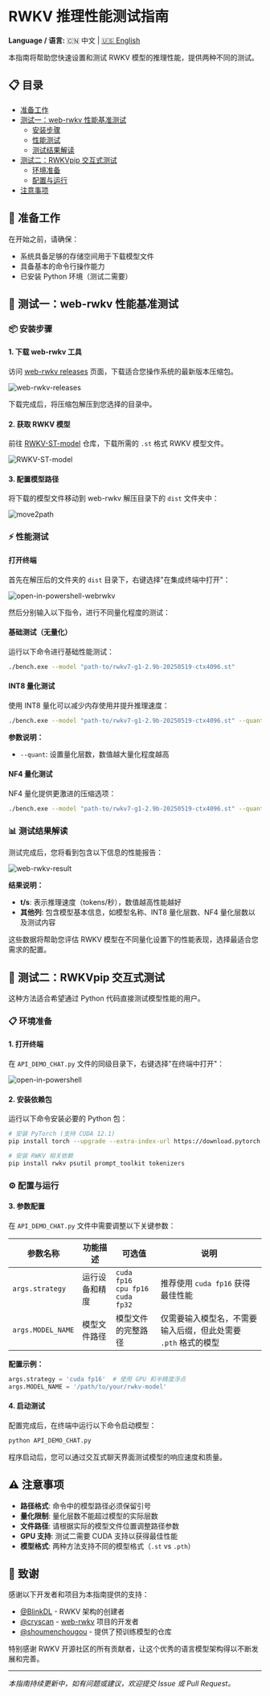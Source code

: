 # RWKV 推理性能测试指南

**Language / 语言:** 🇨🇳 中文 | [🇺🇸 English](./README_EN.md)

本指南将帮助您快速设置和测试 RWKV 模型的推理性能，提供两种不同的测试。

## 📋 目录

- [准备工作](#准备工作)
- [测试一：web-rwkv 性能基准测试](#🔧-测试一web-rwkv-性能基准测试)
  - [安装步骤](#📦-安装步骤)
  - [性能测试](#⚡-性能测试)
  - [测试结果解读](#📊-测试结果解读)
- [测试二：RWKVpip 交互式测试](#🐍-测试二rwkvpip-交互式测试)
  - [环境准备](#📋-环境准备)
  - [配置与运行](#⚙️-配置与运行)
- [注意事项](#⚠️-注意事项)

## 🚀 准备工作

在开始之前，请确保：

- 系统具备足够的存储空间用于下载模型文件
- 具备基本的命令行操作能力
- 已安装 Python 环境（测试二需要）

## 🔧 测试一：web-rwkv 性能基准测试

### 📦 安装步骤

#### 1. 下载 web-rwkv 工具

访问 [web-rwkv releases](https://github.com/cryscan/web-rwkv/releases) 页面，下载适合您操作系统的最新版本压缩包。

![web-rwkv-releases](./img/web-rwkv-releases.png)

下载完成后，将压缩包解压到您选择的目录中。

#### 2. 获取 RWKV 模型

前往 [RWKV-ST-model](https://huggingface.co/shoumenchougou/RWKV-ST-model/tree/main) 仓库，下载所需的 `.st` 格式 RWKV 模型文件。

![RWKV-ST-model](./img/RWKV-ST-model.png)

#### 3. 配置模型路径

将下载的模型文件移动到 web-rwkv 解压目录下的 `dist` 文件夹中：

![move2path](./img/move2path.png)

### ⚡ 性能测试

#### 打开终端

首先在解压后的文件夹的 `dist` 目录下，右键选择"在集成终端中打开"：

![open-in-powershell-webrwkv](./img/open-in-powershell-webrwkv.png)

然后分别输入以下指令，进行不同量化程度的测试：

#### 基础测试（无量化）

运行以下命令进行基础性能测试：

```bash
./bench.exe --model "path-to/rwkv7-g1-2.9b-20250519-ctx4096.st"
```

#### INT8 量化测试

使用 INT8 量化可以减少内存使用并提升推理速度：

```bash
./bench.exe --model "path-to/rwkv7-g1-2.9b-20250519-ctx4096.st" --quant 31
```

**参数说明：**

- `--quant`: 设置量化层数，数值越大量化程度越高

#### NF4 量化测试

NF4 量化提供更激进的压缩选项：

```bash
./bench.exe --model "path-to/rwkv7-g1-2.9b-20250519-ctx4096.st" --quant-nf4 31
```

### 📊 测试结果解读

测试完成后，您将看到包含以下信息的性能报告：

![web-rwkv-result](./img/web-rwkv-result.png)

**结果说明：**

- **t/s**: 表示推理速度（tokens/秒），数值越高性能越好
- **其他列**: 包含模型基本信息，如模型名称、INT8 量化层数、NF4 量化层数以及测试内容

这些数据将帮助您评估 RWKV 模型在不同量化设置下的性能表现，选择最适合您需求的配置。

## 🐍 测试二：RWKVpip 交互式测试

这种方法适合希望通过 Python 代码直接测试模型性能的用户。

### 📋 环境准备

#### 1. 打开终端

在 `API_DEMO_CHAT.py` 文件的同级目录下，右键选择"在终端中打开"：

![open-in-powershell](./img/open-in-powershell.png)

#### 2. 安装依赖包

运行以下命令安装必要的 Python 包：

```bash
# 安装 PyTorch (支持 CUDA 12.1)
pip install torch --upgrade --extra-index-url https://download.pytorch.org/whl/cu121

# 安装 RWKV 相关依赖
pip install rwkv psutil prompt_toolkit tokenizers
```

### ⚙️ 配置与运行

#### 3. 参数配置

在 `API_DEMO_CHAT.py` 文件中需要调整以下关键参数：

| 参数名称 | 功能描述 | 可选值 | 说明 |
|---------|---------|--------|------|
| `args.strategy` | 运行设备和精度 | `cuda fp16`<br>`cpu fp16`<br>`cuda fp32` | 推荐使用 `cuda fp16` 获得最佳性能 |
| `args.MODEL_NAME` | 模型文件路径 | 模型文件的完整路径 | 仅需要输入模型名，不需要输入后缀，但此处需要 `.pth` 格式的模型 |

**配置示例：**

```python
args.strategy = 'cuda fp16'  # 使用 GPU 和半精度浮点
args.MODEL_NAME = '/path/to/your/rwkv-model'
```

#### 4. 启动测试

配置完成后，在终端中运行以下命令启动模型：

```bash
python API_DEMO_CHAT.py
```

程序启动后，您可以通过交互式聊天界面测试模型的响应速度和质量。

## ⚠️ 注意事项

- **路径格式**: 命令中的模型路径必须保留引号
- **量化限制**: 量化层数不能超过模型的实际层数
- **文件路径**: 请根据实际的模型文件位置调整路径参数
- **GPU 支持**: 测试二需要 CUDA 支持以获得最佳性能
- **模型格式**: 两种方法支持不同的模型格式（`.st` vs `.pth`）

## 🙏 致谢

感谢以下开发者和项目为本指南提供的支持：

- [@BlinkDL](https://github.com/BlinkDL) - RWKV 架构的创建者
- [@cryscan](https://github.com/cryscan) - [web-rwkv](https://github.com/cryscan/web-rwkv) 项目的开发者
- [@shoumenchougou](https://github.com/shoumenchougou) - 提供了预训练模型的仓库

特别感谢 RWKV 开源社区的所有贡献者，让这个优秀的语言模型架构得以不断发展和完善。

---

*本指南持续更新中，如有问题或建议，欢迎提交 Issue 或 Pull Request。*